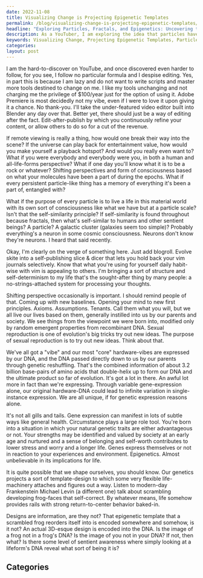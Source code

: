 ```yaml
---
date: 2022-11-08
title: Visualizing Change is Projecting Epigenetic Templates
permalink: /blog/visualizing-change-is-projecting-epigenetic-templates/
headline: "Exploring Particles, Fractals, and Epigenetics: Uncovering the Power of Design in Our DNA"
description: As a YouTuber, I am exploring the idea that particles have memories, self-similarity is found throughout because of fractals, and that our DNA contains 3.2 billion base-pairs of amino acids. I am amazed by the implications of epigenetics and the power to shape ourselves and our environment. I'm also fascinated by the idea of life having a way of returning to the center, no matter what. Join me as I explore these ideas.
keywords: Visualizing Change, Projecting Epigenetic Templates, Particles, Memories, Self-Similarity, Fractals, DNA, Amino Acids, Epigenetics, Shaping, Environment, Michael Levin, Scrambling, Frog Faces, Self-Correcting, Designs, Encoded, DNA, Being
categories: 
layout: post
---
```


I am the hard-to-discover on YouTube, and once discovered even harder to
follow, for you see, I follow no particular formula and I despise editing. Yes,
in part this is because I am lazy and do not want to write scripts and master
more tools destined to change on me. I like my tools unchanging and not
charging me the privilege of $100/year just for the option of using it. Adobe
Premiere is most decidedly not my vibe, even if I were to love it upon giving
it a chance. No thank-you. I'll take the under-featured video editor built into
Blender any day over that. Better yet, there should just be a way of editing
after the fact. Edit-after-publish by which you continuously refine your
content, or allow others to do so for a cut of the revenue.

If remote viewing is really a thing, how would one break their way into the
scene? If the universe can play back for entertainment value, how would you
make yourself a playback hotspot? And would you really even want to? What if
you were everybody and everybody were you, in both a human and all-life-forms
perspective? What if one day you'll know what it is to be a rock or whatever?
Shifting perspectives and form of consciousness based on what your molecules
have been a part of during the epochs. What if every persistent particle-like
thing has a memory of everything it's been a part of, entangled with?

What if the purpose of every particle is to live a life in this material world
with its own sort of consciousness like what we have but at a particle scale?
Isn't that the self-similarity principle? If self-similarity is found
throughout because fractals, then what's self-similar to humans and other
sentient beings? A particle? A galactic cluster (galaxies seem too simple)?
Probably everything's a neuron in some cosmic consciousness. Neurons don't know
they're neurons. I heard that said recently.

Okay, I'm clearly on the verge of something here. Just add blogroll. Evolve
skite into a self-publishing slice & dicer that lets you hold back your vim
journals selectively. Know that what you're using for yourself daily habit-wise
with vim is appealing to others. I'm bringing a sort of structure and
self-determinism to my life that's the sought-after thing by many people: a
no-strings-attached system for processing your thoughts.

Shifting perspective occasionally is important. I should remind people of that.
Coming up with new baselines. Opening your mind to new first principles.
Axioms. Assumptions. Tenants. Call them what you will, but we all live our
lives based on them, generally instilled into us by our parents and society. We
see things from the viewpoint we were born into, modified only by random
emergent properties from recombinant DNA. Sexual reproduction is one of
evolution's big tricks try out new ideas. The purpose of sexual reproduction is
to try out new ideas. Think about that.

We've all got a "vibe" and our most "core" hardware-vibes are expressed by our
DNA, and the DNA passed directly down to us by our parents through genetic
reshuffling. That's the combined information of about 3.2 billion base-pairs of
amino acids that double-helix up to form our DNA and the ultimate product so
far of evolution. It's got a lot in there. An awful lot more in fact than we're
expressing. Through variable gene-expression alone, our original hardware-DNA
could lead to infinite variation in single-instance expression. We are all
unique, if for genetic expression reasons alone.

It's not all gills and tails. Gene expression can manifest in lots of subtle
ways like general health. Circumstance plays a large role tool. You're born
into a situation in which your natural genetic traits are either advantageous
or not. Your strengths may be identified and valued by society at an early age
and nurtured and a sense of belonging and self-worth contributes to lower
stress and worry and a longer life. Genes express themselves or not in reaction
to your experiences and environment. Epigenetics. Almost unbelievable in its
implications for life.

It is quite possible that we shape ourselves, you should know. Our genetics
projects a sort of template-design to which some very flexible life-machinery
attaches and figures out a way. Listen to modern-day Frankenstein Michael Levin
(a different one) talk about scrambling developing frog-faces that
self-correct. By whatever means, life somehow provides rails with strong
return-to-center behavior baked-in.

Designs are information, are they not? That epigenetic template that a
scrambled frog reorders itself into is encoded somewhere and somehow, is it
not? An actual 3D-esque design is encoded into the DNA. Is the image of a frog
not in a frog's DNA? Is the image of you not in your DNA? If not, then what? Is
there some level of sentient awareness where simply looking at a lifeform's DNA
reveal what sort of being it is?


## Categories

<ul></ul>